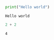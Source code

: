 ```python
print("Hello world")
```

    Hello world
    


```python
2 + 2
```




    4




```python

```

